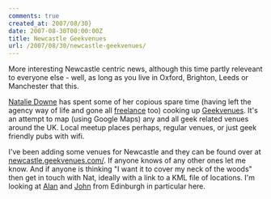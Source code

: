 ```yaml
---
comments: true
created_at: 2007/08/30}
date: 2007-08-30T00:00:00Z
title: Newcastle Geekvenues
url: /2007/08/30/newcastle-geekvenues/
---
```


More interesting Newcastle centric news, although this time partly releveant to everyone else - well, as long as you live in Oxford, Brighton, Leeds or Manchester that this.

[Natalie Downe](http://notes.natbat.net/) has spent some of her copious spare time (having left the agency way of life and gone all [freelance](http://notes.natbat.net/2007/08/19/freelance/) too) cooking up [Geekvenues](http://geekvenues.com/). It's an attempt to map (using Google Maps) any and all geek related venues around the UK. Local meetup places perhaps, regular venues, or just geek friendly pubs with wifi.

I've been adding some venues for Newcastle and they can be found over at [newcastle.geekvenues.com/](http://newcastle.geekvenues.com/). If anyone knows of any other ones let me know. And if anyone is thinking "I want it to cover my neck of the woods" then get in touch with Nat, ideally with a link to a KML file of locations. I'm looking at [Alan](http://www.azcazandco.com) and [John](http://sneeu.com/blog/) from Edinburgh in particular here.
